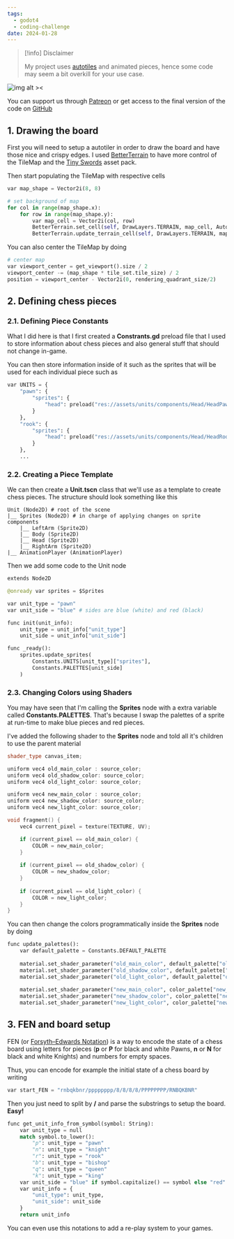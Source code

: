 ```yaml
---
tags:
  - godot4
  - coding-challenge
date: 2024-01-28
---
```

 > [!info] Disclaimer
 > 
 > My project uses [autotiles](https://docs.godotengine.org/en/stable/tutorials/2d/using_tilesets.html#doc-using-tilesets-creating-terrain-sets) and animated pieces, hence some code may seem a bit overkill for your use case.

![img alt ><](Ep1-img0.png)

You can support us through [Patreon](https://patreon.com/2bytesgoat) or get access to the final version of the code on [GitHub](https://github.com/GianiStatie/chess)
## 1. Drawing the board

First you will need to setup a autotiler in order to draw the board and have those nice and crispy edges. I used [BetterTerrain](https://www.youtube.com/watch?v=7m3OeacBaLE) to have more control of the TileMap and the [Tiny Swords](https://pixelfrog-assets.itch.io/tiny-swords) asset pack.

Then start populating the TileMap with respective cells

``` Python
var map_shape = Vector2i(8, 8)

# set background of map
for col in range(map_shape.x):
	for row in range(map_shape.y):
		var map_cell = Vector2i(col, row)
		BetterTerrain.set_cell(self, DrawLayers.TERRAIN, map_cell, AutotilerLayers.GROUND)
		BetterTerrain.update_terrain_cell(self, DrawLayers.TERRAIN, map_cell)
```

You can also center the TileMap by doing 

``` Python
# center map
var viewport_center = get_viewport().size / 2
viewport_center -= (map_shape * tile_set.tile_size) / 2
position = viewport_center - Vector2i(0, rendering_quadrant_size/2)
```
## 2. Defining chess pieces

### 2.1. Defining Piece Constants

What I did here is that I first created a **Constrants.gd** preload file that I used to store information about chess pieces and also general stuff that should not change in-game.

You can then store information inside of it such as the sprites that will be used for each individual piece such as

```Python
var UNITS = {
	"pawn": {
		"sprites": {
			"head": preload("res://assets/units/components/Head/HeadPawn.png")
		}
	},
	"rook": {
		"sprites": {
			"head": preload("res://assets/units/components/Head/HeadRook.png")
		}
	},
	...
```
### 2.2. Creating a Piece Template

We can then create a **Unit.tscn** class that we'll use as a template to create chess pieces. The structure should look something like this

```
Unit (Node2D) # root of the scene
|__ Sprites (Node2D) # in charge of applying changes on sprite components
	|__ LeftArm (Sprite2D) 
	|__ Body (Sprite2D)
	|__ Head (Sprite2D) 
	|__ RightArm (Sprite2D) 
|__ AnimationPlayer (AnimationPlayer)
```

Then we add some code to the Unit node

```Python
extends Node2D

@onready var sprites = $Sprites

var unit_type = "pawn"
var unit_side = "blue" # sides are blue (white) and red (black)

func init(unit_info):
	unit_type = unit_info["unit_type"]
	unit_side = unit_info["unit_side"]

func _ready():
	sprites.update_sprites(
		Constants.UNITS[unit_type]["sprites"],
		Constants.PALETTES[unit_side]
	)
```

### 2.3. Changing Colors using Shaders

You may have seen that I'm calling the **Sprites** node with a extra variable called **Constants.PALETTES**. That's because I swap the palettes of a sprite at run-time to make blue pieces and red pieces.

I've added the following shader to the **Sprites** node and told all it's children to use the parent material

``` CPP
shader_type canvas_item;

uniform vec4 old_main_color : source_color;
uniform vec4 old_shadow_color: source_color;
uniform vec4 old_light_color: source_color;

uniform vec4 new_main_color : source_color;
uniform vec4 new_shadow_color: source_color;
uniform vec4 new_light_color: source_color;

void fragment() {
    vec4 current_pixel = texture(TEXTURE, UV);

    if (current_pixel == old_main_color) {
		COLOR = new_main_color;
	}
        
	if (current_pixel == old_shadow_color) {
		COLOR = new_shadow_color;
	}
        
	if (current_pixel == old_light_color) {
		COLOR = new_light_color;
	}
}
```

You can then change the colors programmatically inside the **Sprites** node by doing

```Python
func update_palettes():
	var default_palette = Constants.DEFAULT_PALETTE
	
	material.set_shader_parameter("old_main_color", default_palette["old_main_color"])
	material.set_shader_parameter("old_shadow_color", default_palette["old_shadow_color"])
	material.set_shader_parameter("old_light_color", default_palette["old_light_color"])
	
	material.set_shader_parameter("new_main_color", color_palette["new_main_color"])
	material.set_shader_parameter("new_shadow_color", color_palette["new_shadow_color"])
	material.set_shader_parameter("new_light_color", color_palette["new_light_color"])
```
## 3. FEN and board setup

FEN (or [Forsyth–Edwards Notation](https://en.wikipedia.org/wiki/Forsyth%E2%80%93Edwards_Notation)) is a way to encode the state of a chess board using letters for pieces (**p** or **P** for black and white Pawns, **n** or **N** for black and white Knights) and numbers for empty spaces. 

Thus, you can encode for example the initial state of a chess board by writing

```Python
var start_FEN = "rnbqkbnr/pppppppp/8/8/8/8/PPPPPPPP/RNBQKBNR"
```

Then you just need to split by **/** and parse the substrings to setup the board. **Easy!**

``` Python
func get_unit_info_from_symbol(symbol: String):
	var unit_type = null
	match symbol.to_lower():
		"p": unit_type = "pawn"
		"n": unit_type = "knight"
		"r": unit_type = "rook"
		"b": unit_type = "bishop"
		"q": unit_type = "queen"
		"k": unit_type = "king"
	var unit_side = "blue" if symbol.capitalize() == symbol else "red"
	var unit_info = {
		"unit_type": unit_type,
		"unit_side": unit_side
	}
	return unit_info
```

You can even use this notations to add a re-play system to your games.